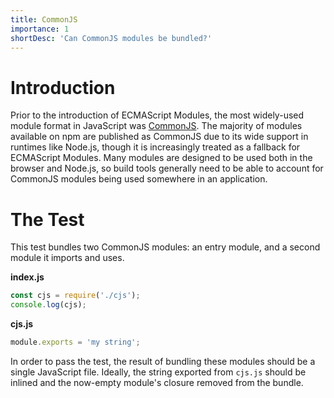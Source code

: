 ```yaml
---
title: CommonJS
importance: 1
shortDesc: 'Can CommonJS modules be bundled?'
---
```


# Introduction

Prior to the introduction of ECMAScript Modules, the most widely-used module format in JavaScript was [CommonJS](https://nodejs.org/api/modules.html). The majority of modules available on npm are published as CommonJS due to its wide support in runtimes like Node.js, though it is increasingly treated as a fallback for ECMAScript Modules. Many modules are designed to be used both in the browser and Node.js, so build tools generally need to be able to account for CommonJS modules being used somewhere in an application.

# The Test

This test bundles two CommonJS modules: an entry module, and a second module it imports and uses.

**index.js**

```js
const cjs = require('./cjs');
console.log(cjs);
```

**cjs.js**

```js
module.exports = 'my string';
```

In order to pass the test, the result of bundling these modules should be a single JavaScript file. Ideally, the string exported from `cjs.js` should be inlined and the now-empty module's closure removed from the bundle.
